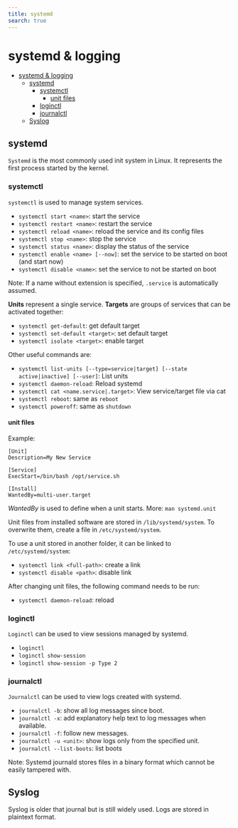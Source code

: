 ```yaml
---
title: systemd
search: true
---
```


# systemd & logging

<!-- TOC -->
* [systemd & logging](#systemd--logging)
  * [systemd](#systemd)
    * [systemctl](#systemctl)
      * [unit files](#unit-files)
    * [loginctl](#loginctl)
    * [journalctl](#journalctl)
  * [Syslog](#syslog)
<!-- TOC -->

## systemd

`Systemd` is the most commonly used init system in Linux. It represents the first process started by the kernel.

### systemctl

`systemctl` is used to manage system services.

- `systemctl start <name>`: start the service
- `systemctl restart <name>`: restart the service
- `systemctl reload <name>`: reload the service and its config files
- `systemctl stop <name>`: stop the service
- `systemctl status <name>`: display the status of the service
- `systemctl enable <name> [--now]`: set the service to be started on boot (and start now)
- `systemctl disable <name>`: set the service to not be started on boot

Note: If a name without extension is specified, `.service` is automatically assumed.

**Units** represent a single service. **Targets** are groups of services that can be activated together:

- `systemctl get-default`: get default target
- `systemctl set-default <target>`: set default target
- `systemctl isolate <target>`: enable target

Other useful commands are:

- `systemctl list-units [--type=service|target] [--state active|inactive] [--user]`: List units
- `systemctl daemon-reload`: Reload systemd
- `systemctl cat <name.service|.target>`: View service/target file via cat
- `systemctl reboot`: same as `reboot`
- `systemctl poweroff`: same as `shutdown`

#### unit files

Example:

```service
[Unit]
Description=My New Service

[Service]
ExecStart=/bin/bash /opt/service.sh

[Install]
WantedBy=multi-user.target
```

_WantedBy_ is used to define when a unit starts. More: `man systemd.unit`

Unit files from installed software are stored in `/lib/systemd/system`. To overwrite them, create a file
in `/etc/systemd/system`.

To use a unit stored in another folder, it can be linked to `/etc/systemd/system`:

- `systemctl link <full-path>`: create a link
- `systemctl disable <path>`: disable link

After changing unit files, the following command needs to be run:

- `systemctl daemon-reload`: reload

### loginctl

`Loginctl` can be used to view sessions managed by systemd.

- `loginctl`
- `loginctl show-session`
- `loginctl show-session -p Type 2`

### journalctl

`Journalctl` can be used to view logs created with systemd.

- `journalctl -b`: show all log messages since boot.
- `journalctl -x`: add explanatory help text to log messages when available.
- `journalctl -f`: follow new messages.
- `journalctl -u <unit>`: show logs only from the specified unit.
- `journalctl --list-boots`: list boots

Note: Systemd journald stores files in a binary format which cannot be easily tampered with.

## Syslog

Syslog is older that journal but is still widely used. Logs are stored in plaintext format.

<!-- TODO -->
